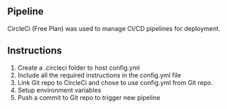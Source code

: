 ## Pipeline

CircleCi (Free Plan) was used to manage CI/CD pipelines for deployment.

## Instructions

1. Create a .circleci folder to host config.yml
2. Include all the required instructions in the config.yml file
3. Link Git repo to CircleCi and chose to use config.yml from Git repo.
4. Setup environment variables
5. Push a commit to Git repo to trigger new pipeline